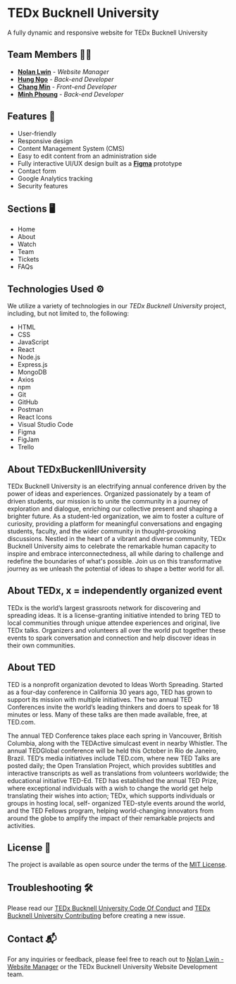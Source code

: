 # TEDx Bucknell University 

A fully dynamic and responsive website for TEDx Bucknell University

## Team Members :man_technologist:

- [**Nolan Lwin**](https://github.com/i-am-nolan25) - *Website Manager*
- [**Hung Ngo**](https://github.com/hungngo04) - *Back-end Developer*
- [**Chang Min**](https://github.com/changminbark) - *Front-end Developer*
- [**Minh Phoung**](https://github.com/ctmphuongg) - *Back-end Developer*

## Features :rocket:

- User-friendly
- Responsive design
- Content Management System (CMS)
- Easy to edit content from an administration side
- Fully interactive UI/UX design built as a [**Figma**](https://www.figma.com/file/VBhfWTjanN0XcKDvzpP2ZS/TEDxBucknellUniversity?type=design&node-id=0%3A1&mode=design&t=AZk9ovtcdixxdPp8-1) prototype
- Contact form
- Google Analytics tracking
- Security features

## Sections :desktop_computer:

- Home
- About
- Watch
- Team
- Tickets
- FAQs

## Technologies Used :gear:

We utilize a variety of technologies in our *TEDx Bucknell University* project, including, but not limited to, the following:

- HTML
- CSS
- JavaScript
- React
- Node.js
- Express.js
- MongoDB
- Axios
- npm
- Git
- GitHub
- Postman
- React Icons
- Visual Studio Code
- Figma
- FigJam
- Trello

## About TEDxBuckenllUniversity

TEDx Bucknell University is an electrifying annual conference driven by the power of ideas and experiences. Organized passionately by a team of driven students, our mission is to unite the community in a journey of exploration and dialogue, enriching our collective present and shaping a brighter future. As a student-led organization, we aim to foster a culture of curiosity, providing a platform for meaningful conversations and engaging students, faculty, and the wider community in thought-provoking discussions. Nestled in the heart of a vibrant and diverse community, TEDx Bucknell University aims to celebrate the remarkable human capacity to inspire and embrace interconnectedness, all while daring to challenge and redefine the boundaries of what's possible. Join us on this transformative journey as we unleash the potential of ideas to shape a better world for all.

## About TEDx, x = independently organized event

TEDx is the world’s largest grassroots network for discovering and spreading ideas. It is a license-granting initiative intended to bring TED to local communities through unique attendee experiences and original, live TEDx talks. Organizers and volunteers all over the world put together these events to spark conversation and connection and help discover ideas in their own communities.

## About TED

TED is a nonprofit organization devoted to Ideas Worth Spreading. Started as a four-day conference in California 30 years ago, TED has grown to support its mission with multiple initiatives. The two annual TED Conferences invite the world’s leading thinkers and doers to speak for 18 minutes or less. Many of these talks are then made available, free, at TED.com.

The annual TED Conference takes place each spring in Vancouver, British Columbia, along with the TEDActive simulcast event in nearby Whistler. The annual TEDGlobal conference will be held this October in Rio de Janeiro, Brazil. TED‘s media initiatives include TED.com, where new TED Talks are posted daily; the Open Translation Project, which provides subtitles and interactive transcripts as well as translations from volunteers worldwide; the educational initiative TED-Ed. TED has established the annual TED Prize, where exceptional individuals with a wish to change the world get help translating their wishes into action; TEDx, which supports individuals or groups in hosting local, self- organized TED-style events around the world, and the TED Fellows program, helping world-changing innovators from around the globe to amplify the impact of their remarkable projects and activities.

## License :page_facing_up:

The project is available as open source under the terms of the [MIT License](https://github.com/hungngo04/TEDxBucknell2023/blob/main/LICENSE). 

## Troubleshooting :hammer_and_wrench:

Please read our [TEDx Bucknell University Code Of Conduct](CODE_OF_CONDUCT.md) and [TEDx Bucknell University Contributing](CONTRIBUTING.md) before creating a new issue.

## Contact :mailbox_with_mail:

For any inquiries or feedback, please feel free to reach out to [Nolan Lwin - Website Manager](nl020@bucknell.edu) or the TEDx Bucknell University Website Development team.

